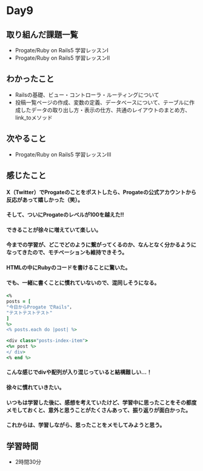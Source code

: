 # Day9
## 取り組んだ課題一覧
- Progate/Ruby on Rails5 学習レッスンⅠ
- Progate/Ruby on Rails5 学習レッスンⅡ
## わかったこと
- Railsの基礎、ビュー・コントローラ・ルーティングについて
- 投稿一覧ページの作成、変数の定義、データベースについて、テーブルに作成したデータの取り出し方・表示の仕方、共通のレイアウトのまとめ方、　link_toメソッド
## 次やること
- Progate/Ruby on Rails5 学習レッスンⅢ
## 感じたこと
#### X（Twitter）でProgateのことをポストしたら、Progateの公式アカウントから反応があって嬉しかった（笑）。
#### そして、ついにProgateのレベルが100を越えた!!
#### できることが徐々に増えていて楽しい。
#### 今までの学習が、どこでどのように繋がってくるのか、なんとなく分かるようになってきたので、モチベーションも維持できそう。

#### HTMLの中にRubyのコードを書けることに驚いた。
#### でも、一緒に書くことに慣れていないので、混同しそうになる。


``` ruby
<%
posts = [
"今日からProgate でRails"，
"テストテストテスト"
]
%>
<% posts.each do |post| %>

<div class="posts-index-item">
<%= post %>
</ div>
<% end %>
```

#### こんな感じでdivや配列が入り混じっていると結構難しい…！
#### 徐々に慣れていきたい。

#### いつもは学習した後に、感想を考えていたけど、学習中に思ったことをその都度メモしておくと、意外と思うことがたくさんあって、振り返りが面白かった。
#### これからは、学習しながら、思ったことをメモしてみようと思う。

## 学習時間
- 2時間30分
